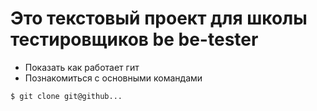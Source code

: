 # Это текстовый проект для школы тестировщиков be be-tester
+ Показать как работает гит
+ Познакомиться с основными командами
```bash
$ git clone git@github...